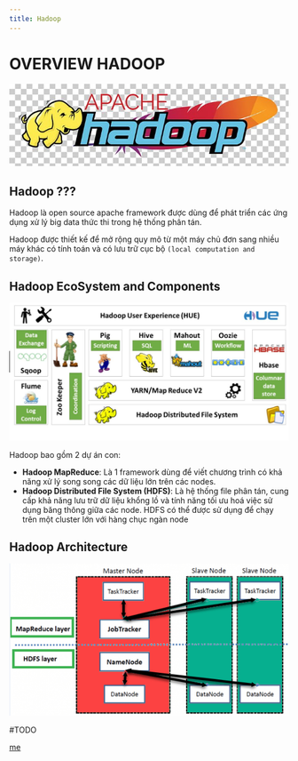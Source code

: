```yaml
---
title: Hadoop
---
```


# OVERVIEW HADOOP

  <p align="center">
    <img src="./img/hadoop.jpeg">
  </p>

## Hadoop ???

  Hadoop là open source apache framework được dùng để phát triển các ứng dụng
xử lý big data thức thi trong hệ thống phân tán.

  Hadoop được thiết kế để mở rộng quy mô từ một máy chủ đơn sang nhiều máy khác
có tính toán và có lưu trữ cục bộ `(local computation and storage)`.

## Hadoop EcoSystem and Components

  <p align="center">
    <img src="./img/hadoop_ecosystem.jpeg" width="800">
  </p>

  Hadoop bao gồm 2 dự án con:
  * **Hadoop MapReduce**: Là 1 framework dùng để viết chương trình có khả năng
  xử lý song song các dữ liệu lớn trên các nodes.
  * **Hadoop Distributed File System (HDFS)**: Là hệ thống file phân tán, cung
  cấp khả năng lưu trữ dữ liệu khổng lồ và tính năng tối ưu hoá việc sử dụng
  băng thông giữa các node. HDFS có thể được sử dụng để chạy trên một cluster
  lớn với hàng chục ngàn node

## Hadoop Architecture

  <p align="center">
    <img src="./img/Hadoop_architecture.png">
  </p>

  #TODO

[me](https://ductn.info/about)

